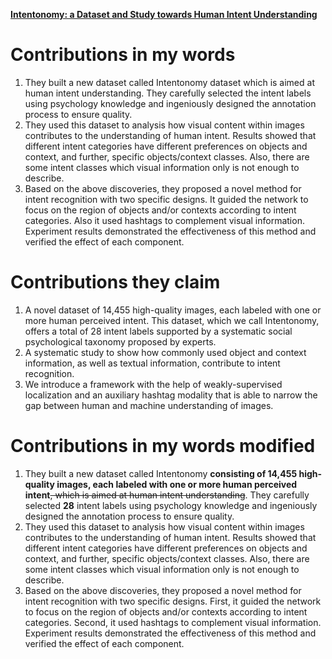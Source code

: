 [**Intentonomy: a Dataset and Study towards Human Intent Understanding**](https://github.com/Big-Brother-Pikachu/Paper-Contributions-Analysis#3-intentonomy-a-dataset-and-study-towards-human-intent-understanding)

# Contributions in my words

1. They built a new dataset called Intentonomy dataset which is aimed at human intent understanding. They carefully selected the intent labels using psychology knowledge and ingeniously designed the annotation process to ensure quality.
2. They used this dataset to analysis how visual content within images contributes to the understanding of human intent. Results showed that different intent categories have different preferences on objects and context, and further, specific objects/context classes. Also, there are some intent classes which visual information only is not enough to describe.
3. Based on the above discoveries, they proposed a novel method for intent recognition with two specific designs. It guided the network to focus on the region of objects and/or contexts according to intent categories. Also it used hashtags to complement visual information. Experiment results demonstrated the effectiveness of this method and verified the effect of each component.

# Contributions they claim

1. A novel dataset of 14,455 high-quality images, each labeled with one or more human perceived intent. This dataset, which we call Intentonomy, offers a total of 28 intent labels supported by a systematic social psychological taxonomy proposed by experts.
2. A systematic study to show how commonly used object and context information, as well as textual information, contribute to intent recognition.
3. We introduce a framework with the help of weakly-supervised localization and an auxiliary hashtag modality that is able to narrow the gap between human and machine understanding of images.

# Contributions in my words modified

1. They built a new dataset called Intentonomy **consisting of 14,455 high-quality images, each labeled with one or more human perceived intent**~~, which is aimed at human intent understanding~~. They carefully selected **28** intent labels using psychology knowledge and ingeniously designed the annotation process to ensure quality.
2. They used this dataset to analysis how visual content within images contributes to the understanding of human intent. Results showed that different intent categories have different preferences on objects and context, and further, specific objects/context classes. Also, there are some intent classes which visual information only is not enough to describe.
3. Based on the above discoveries, they proposed a novel method for intent recognition with two specific designs. First, it guided the network to focus on the region of objects and/or contexts according to intent categories. Second, it used hashtags to complement visual information. Experiment results demonstrated the effectiveness of this method and verified the effect of each component.
